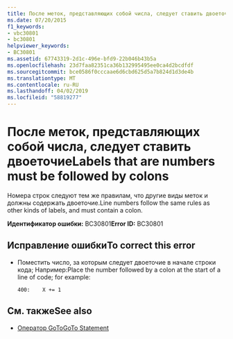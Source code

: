 ```yaml
---
title: После меток, представляющих собой числа, следует ставить двоеточие
ms.date: 07/20/2015
f1_keywords:
- vbc30801
- bc30801
helpviewer_keywords:
- BC30801
ms.assetid: 67743319-2d1c-496e-bfd9-22b046b43b5a
ms.openlocfilehash: 23d7faa82351ca36b132995495ee0ca4d2bcdfdf
ms.sourcegitcommit: bce0586f0cccaae6d6cbd625d5a7b824d1d3de4b
ms.translationtype: MT
ms.contentlocale: ru-RU
ms.lasthandoff: 04/02/2019
ms.locfileid: "58819277"
---
```

# <a name="labels-that-are-numbers-must-be-followed-by-colons"></a><span data-ttu-id="45b83-102">После меток, представляющих собой числа, следует ставить двоеточие</span><span class="sxs-lookup"><span data-stu-id="45b83-102">Labels that are numbers must be followed by colons</span></span>
<span data-ttu-id="45b83-103">Номера строк следуют тем же правилам, что другие виды меток и должны содержать двоеточие.</span><span class="sxs-lookup"><span data-stu-id="45b83-103">Line numbers follow the same rules as other kinds of labels, and must contain a colon.</span></span>  
  
 <span data-ttu-id="45b83-104">**Идентификатор ошибки:** BC30801</span><span class="sxs-lookup"><span data-stu-id="45b83-104">**Error ID:** BC30801</span></span>  
  
## <a name="to-correct-this-error"></a><span data-ttu-id="45b83-105">Исправление ошибки</span><span class="sxs-lookup"><span data-stu-id="45b83-105">To correct this error</span></span>  
  
-   <span data-ttu-id="45b83-106">Поместить число, за которым следует двоеточие в начале строки кода; Например:</span><span class="sxs-lookup"><span data-stu-id="45b83-106">Place the number followed by a colon at the start of a line of code; for example:</span></span>  
  
    ```  
    400:    X += 1  
    ```  
  
## <a name="see-also"></a><span data-ttu-id="45b83-107">См. также</span><span class="sxs-lookup"><span data-stu-id="45b83-107">See also</span></span>

- [<span data-ttu-id="45b83-108">Оператор GoTo</span><span class="sxs-lookup"><span data-stu-id="45b83-108">GoTo Statement</span></span>](../../../visual-basic/language-reference/statements/goto-statement.md)
